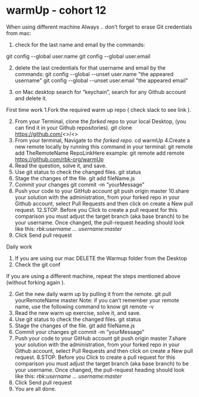 # warmUp - cohort 12

When using different machine
Always .. don’t forget to erase Git credentials from mac:

1. check for the last name and email by the commands:

git config --global user.name
git config --global user.email

2. delete the last credentials for that username and email by the commands:
   git config --global --unset user.name "the appeared username"
   git config --global --unset user.email "the appeared email"

3. on Mac desktop search for “keychain”, search for any Github account and delete it.

First time work
1.Fork the required warm up repo ( check slack to see link ).

2. From your Terminal, clone the _forked_ repo to your local Desktop, (you can find it in your Github repositories).
   git clone https://github.com/<<UserName>>/<<Repo Name>>
3. From your terminal, Navigate to _the forked repo_.
   cd warmUp
   4.Create a new remote locally by running this command in your terminal:
   git remote add TheRemoteName RepoLinkHere
   example:
   git remote add remote https://github.com/rbk-org/warmUp
4. Read the question, solve it, and save.
5. Use git status to check the changed files.
   git status
6. Stage the changes of the file.
   git add fileName.js
7. Commit your changes
   git commit -m “yourMessage”
8. Push your code to your GitHub account
   git push origin master
   10.share your solution with the administration, from your forked repo in your Github account, select Pull Requests and then click on create a New pull request.
   12.STOP. Before you Click to create a pull request for this comparison you must adjust the target branch (aka base branch) to be your username. Once changed, the pull-request heading should look like this:
   _rbk:username ... username:master_
9. Click Send pull request

Daily work

1. If you are using our mac DELETE the Warmup folder from the Desktop
2. Check the git conf

If you are using a different machine, repeat the steps mentioned above (without forking again ).

2. Get the new daily warm up by pulling it from the remote.
   git pull yourRemoteName master
   Note: if you can’t remember your remote name, use the following command to know
   git remote -v
3. Read the new warm up exercise, solve it, and save.
4. Use git status to check the changed files.
   git status
5. Stage the changes of the file.
   git add fileName.js
6. Commit your changes
   git commit -m “yourMessage”
7. Push your code to your GitHub account
   git push origin master
   7.share your solution with the administration, from your forked repo in your Github account, select Pull Requests and then click on create a New pull request.
   8.STOP. Before you Click to create a pull request for this comparison you must adjust the target branch (aka base branch) to be your username. Once changed, the pull-request heading should look like this:
   _rbk:username ... username:master_
8. Click Send pull request
9. You are all done.
